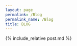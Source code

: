 ```yaml
---
layout: page
permalink: /Blog
permalink_name: /Blog
title: BLOG
---
```


{% include_relative post.md %}
